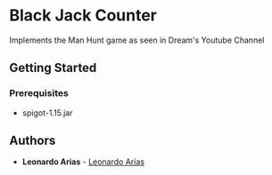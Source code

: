 # Black Jack Counter

Implements the Man Hunt game as seen in Dream's Youtube Channel

## Getting Started


### Prerequisites

* spigot-1.15.jar


## Authors

* **Leonardo Arias** - [Leonardo Arias](https://leonardoarias.xyz/)
